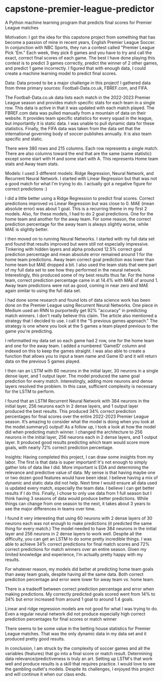 # capstone-premier-league-predictor
A Python machine learning program that predicts final scores for Premier League matches

Motivation: 
I got the idea for this capstone project from something that has become a passion of mine in recent years, English Premier League Soccer. In conjunction with NBC Sports, they run a contest called "Premier League Pick 'Em." Each week, they pick 6 games and you have to try and call the exact, correct final scores of each game. The best I have done playing this contest is to predict 3 games correctly, predict the winner of 2 other games, and predict 1 game incorrectly. I figured that with enough data, I could create a machine learning model to predict final scores. 

Data: 
Data proved to be a major challenge in this project! I gathered data from three primary sources: Football-Data.co.uk, FBREF.com, and FIFA.

The Football-Data.co.uk data lists each match in the 2022-2023 Premier League season and provides match specific stats for each team in a single row. This data is active in that it was updated with each match played. The FBREF.com data was pulled manually from a mountain of data on their website. It provides team specific statistics for every squad in the league, but importantly it is static data. I was unable to pull dynamic data for these statistics. Finally, the FIFA data was taken from the data set that the international governing body of soccer publishes annually. It is also team specific and static. 

There were 380 rows and 215 columns. Each row represents a single match. There are also columns toward the end that are the same (same statistic) except some start with H and some start with A. This represents Home team stats and Away team stats.

Models: 
I used 3 different models: Ridge Regression, Neural Network, and Recurrent Neural Network. I started with Linear Regression but that was not a good match for what I'm trying to do. I actually got a negative figure for correct predictions  :)

I did a little better using a Ridge Regression to predict final scores. Correct predictions improved vs Linear Regression but was close to 0. MAE (mean absolute error) was about 1 goal. This is a recurring theme in my first 2 models. Also, for these models, I had to do 2 goal predictions. One for the home team and another for the away team. For some reason, the correct prediction percentage for the away team is always slightly worse, while MAE is slightly better.

I then moved on to running Neural Networks. I started with my full data set and found that results improved but were still not especially impressive. Tinkering with hidden layers and alpha produced 12.5% correct goal prediction percentage and mean absolute error remained around 1 for the home team predictions. Away team correct goal prediction was lower than home team but MAE dropped a bit.
I also used the team stats that were part of my full data set to see how they performed in the neural network. Interestingly, this produced some of my best results thus far. For the home team, correct prediction percentage came in at 14.4% with MAE of around 1. Away team predictions were not as good, coming in near zero and MAE again similar to using the full data set.

I had done some research and found lots of data science work has been done on the Premier League using Recurrent Neural Networks. One piece in Medium used an RNN to purportedly get 92% "accuracy" in predicting match winners. I don't really believe this claim. The article also mentioned a strategy that I decided to use. I call it the "5 previous games approach." The strategy is one where you look at the 5 games a team played previous to the game you're predicting.

I reformatted my data set so each game had 2 row, one for the home team and one for the away team. I added a numbered ‘GameID’ column and indexed on this to keep the games straight. I was also able to create a function that allows you to input a team name and Game ID and it will return data on the previous 5 games played.

I then ran an LSTM with 60 neurons in the initial layer, 30 neurons in a single dense layer, and 1 output layer. The model produced the same goal prediction for every match. Interestingly, adding more neurons and dense layers resolved the problem. In this case, sufficient complexity is necessary for the LSTM to perform.

I found that an LSTM Recurrent Neural Network with 384 neurons in the initial layer, 256 neurons each in 2 dense layers, and 1 output layer produced the best results. This produced 34% correct prediction percentages for final scores over the entire 2022-2023 Premier League season. It’s amazing to consider what the model is doing when you look at the model.summary() output! As a follow up, I took a look at how the model did when predicting match winner. I changed the architecture to 256 neurons in the initial layer, 256 neurons each in 2 dense layers, and 1 output layer. It produced good results predicting which team would score more goals, with nearly 72% correct prediction percentage.

Insights: 
Having completed this project, I can draw some insights from my labor. The first is that data is super important! It's not enough to simply gather lots of data like I did. More important is EDA and determining the relevance and predictive value of data. My sense is that having maybe one or two dozen good features would have been ideal. I believe having a mix of dynamic and static data did not help. Next time I would ensure all data used is updated every match, especially the team data. I believe I can get better results if I do this. Finally, I chose to only use data from 1 full season but I think having 3 seasons of data would produce better predictions. While things can change from one season to the next, it takes about 3 years to see the major differences in teams over time.

I found it very interesting that using 60 neurons with 2 dense layers of 30 neurons each was not enough to make predictions (it predicted the same thing for every match.) The model needed to have 384 neurons in the initial layer and 256 neurons in 2 dense layers to work well. Despite all the difficulty, you can get an LSTM to do some pretty incredible things. I was able to achieve 34% correct predictions for final match scores and 72% correct predictions for match winners over an entire season. Given my limited knowledge and experience, I'm actually pretty happy with my results.

For whatever reason, my models did better at predicting home team goals than away team goals, despite having all the same data. Both correct prediction percentage and error were lower for away team vs. home team.

There is a tradeoff between correct prediction percentage and error when making predictions. My correctly predicted goals scored went from 14% to 34% but error increased from around 1 goal to around 1.4 goals.

Linear and ridge regression models are not good for what I was trying to do. Even a regular neural network did not produce especially high correct prediction percentages for final scores or match winner

There seems to be some value in the betting house statistics for Premier League matches. That was the only dynamic data in my data set and it produced pretty good results.

In conclusion, I am struck by the complexity of soccer games and all the variables (features) that go into a final score or match result. Determining data relevance/predictiveness is truly an art. Setting up LSTM's that work well and produce results is a skill that requires practice. I would love to see the gambling outlet's models. Despite its challenges, I enjoyed this project and will continue it when our class ends.

